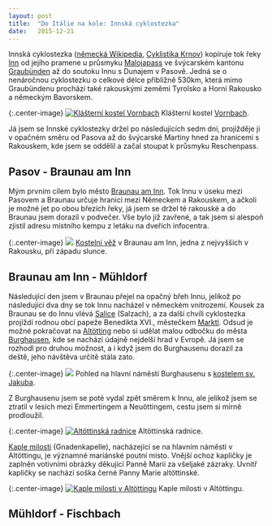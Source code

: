 ```yaml
---
layout: post
title:  "Do Itálie na kole: Innská cyklostezka"
date:   2015-12-21
---
```


Innská cyklostezka ([německá Wikipedia](https://de.wikipedia.org/wiki/Inn-Radweg),
[Cyklistika Krnov](http://www.cyklistikakrnov.com/Cyklotrasy/stezka-Innska.htm))
kopíruje tok řeky [Inn](https://cs.wikipedia.org/wiki/Inn) od jejího pramene
u průsmyku [Malojapass](https://en.wikipedia.org/wiki/Maloja_Pass) ve švýcarském
kantonu [Graubünden](https://cs.wikipedia.org/wiki/Graub%C3%BCnden) až
do soutoku Innu s Dunajem v Pasově. Jedná se o nenáročnou cyklostezku o celkové
délce přibližně 530km, která mimo Graubündenu prochází také rakouskými
zeměmi Tyrolsko a Horní Rakousko a německým Bavorskem. 

{:.center-image}
[![Klášterní kostel Vornbach](/images/vornbach_klasterni_kostel_thumbnail.JPG)](/images/vornbach_klasterni_kostel.JPG)
Klášterní kostel [Vornbach](https://de.wikipedia.org/wiki/Kloster_Vornbach).

Já jsem se Innské cyklostezky držel po následujících sedm dní, projížděje ji 
v opačném směru od Pasova až do švýcarské Martiny hned za hranicemi s Rakouskem,
kde jsem se oddělil a začal stoupat k průsmyku Reschenpass. 

Pasov - Braunau am Inn
---

Mým prvním cílem bylo město [Braunau am 
Inn](https://cs.wikipedia.org/wiki/Braunau_am_Inn). Tok Innu v úseku mezi Pasovem
a Braunau 
určuje hranici mezi Německem a Rakouskem, a ačkoli je možné jet po obou březích
řeky, já jsem se držel té rakouské a do Braunau jsem dorazil v podvečer. Vše bylo
již zavřené, a tak jsem si alespoň zjistil adresu místního kempu z letáku na dveřích
infocentra.

{:.center-image}
[![](/images/braunau_am_inn_kostelni_vez_thumbnail.JPG)](/images/braunau_am_inn_kostelni_vez.JPG)
[Kostelní věž](https://de.wikipedia.org/wiki/Stadtpfarrkirche_St._Stephan_(Braunau))
v Braunau am Inn, jedna z nejvyšších v Rakousku, při západu slunce.

Braunau am Inn - Mühldorf
---

Následující den jsem v Braunau přejel na opačný břeh Innu, jelikož po následující 
dva dny se tok Innu nacházel v německém vnitrozemí. Kousek za Braunau se do Innu
vlévá [Salice](https://cs.wikipedia.org/wiki/Salzach) (Salzach), a za další chvíli 
cyklostezka projíždí rodnou obcí papeže Benedikta XVI., městečkem 
[Marktl](https://cs.wikipedia.org/wiki/Marktl). Odsud je možné pokračovat na 
[Altötting](https://cs.wikipedia.org/wiki/Alt%C3%B6tting) nebo si udělat malou
odbočku do města [Burghausen](https://cs.wikipedia.org/wiki/Burghausen), kde
se nachází údajně nejdelší hrad v Evropě. Já jsem se rozhodl pro druhou možnost, a
i když jsem do Burghausenu dorazil za deště, jeho návštěva určitě stála zato.

{:.center-image}
[![](/images/burghausen_centrum_thumbnail.JPG)](/images/burghausen_centrum.JPG)
Pohled na hlavní náměstí Burghausenu s [kostelem sv. Jakuba](https://de.wikipedia.org/wiki/St._Jakob_(Burghausen)).

Z Burghausenu jsem se poté vydal zpět směrem k Innu, ale jelikož jsem se ztratil 
v lesích mezi Emmertingem a Neuöttingem, cestu jsem si mírně prodloužil. 

{:.center-image}
[![Altöttinská radnice](/images/altotting_radnice_thumbnail.JPG)](/images/altotting_radnice.JPG)
Altöttinská radnice.

[Kaple milosti](https://en.wikipedia.org/wiki/Shrine_of_Our_Lady_of_Alt%C3%B6tting)
(Gnadenkapelle), nacházející se na hlavním náměstí v Altöttingu, je významné 
mariánské poutní místo. Vnější ochoz kapličky je zaplněn votivními obrázky
děkující Panně Marii za všeljaké zázraky. Uvnitř kapličky se nachází soška
černé Panny Marie altöttinské.

{:.center-image}
[![Kaple milosti v Altöttingu](/images/altotting_gnadenkapelle_thumbnail.JPG)](/images/altotting_gnadenkapelle.JPG)
Kaple milosti v Altöttingu.

Mühldorf - Fischbach
---

